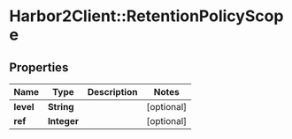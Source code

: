 # Harbor2Client::RetentionPolicyScope

## Properties
Name | Type | Description | Notes
------------ | ------------- | ------------- | -------------
**level** | **String** |  | [optional] 
**ref** | **Integer** |  | [optional] 


